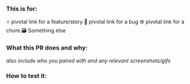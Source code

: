 ### This is for:

⭐️ pivotal link for a feature/story
🐛 pivotal link for a bug
⚙️  pivotal link for a chore
🗃 Something else

### What this PR does and why:

_also include who you paired with and any relevant screenshots/gifs_

### How to test it:


